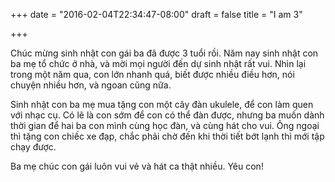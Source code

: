 +++
date = "2016-02-04T22:34:47-08:00"
draft = false
title = "I am 3"

+++

Chúc mừng sinh nhật con gái ba đã được 3 tuổi rồi. Năm nay sinh nhật con ba mẹ
tổ chức ở nhà, và mời mọi người đến dự sinh nhật rất vui. Nhìn lại trong một năm
qua, con lớn nhanh quá, biết được nhiều điều hơn, nói chuyện nhiều hơn, và ngoan
cũng nữa.

Sinh nhật con ba mẹ mua tặng con một cây đàn ukulele, để con làm quen với nhạc
cụ. Có lẽ là con sớm để con có thể đàn được, nhưng ba muốn dành thời gian để hai
ba con mình cùng học đàn, và cùng hát cho vui. Ông ngoại thì tặng con chiếc xe
đạp, chắc phải chờ đến khi thời tiết bớt lạnh thì mới tập chạy được.

Ba mẹ chúc con gái luôn vui vẻ và hát ca thật nhiều. Yêu con!
